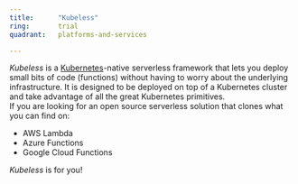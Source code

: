 ```yaml
---
title:      "Kubeless"
ring:       trial
quadrant:   platforms-and-services

---
```


*Kubeless* is a [Kubernetes](./kubernetes.html)-native serverless framework that lets you deploy small bits of code (functions) without having to worry about the underlying infrastructure. It is designed to be deployed on top of a Kubernetes cluster and take advantage of all the great Kubernetes primitives.  
If you are looking for an open source serverless solution that clones what you can find on:  
- AWS Lambda 
- Azure Functions
- Google Cloud Functions

*Kubeless* is for you!